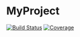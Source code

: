 # MyProject

[![Build Status](https://github.com/FILIPPATI/MyProject.jl/actions/workflows/CI.yml/badge.svg?branch=main)](https://github.com/FILIPPATI/MyProject.jl/actions/workflows/CI.yml?query=branch%3Amain)
[![Coverage](https://codecov.io/gh/FILIPPATI/MyProject.jl/branch/main/graph/badge.svg)](https://codecov.io/gh/FILIPPATI/MyProject.jl)
